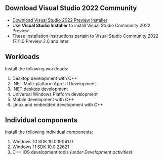 ## Download Visual Studio 2022 Community

- [Download Visual Studio 2022 Preview Installer](https://visualstudio.microsoft.com/vs/preview/)
- Use **Visual Studio Installer** to install Visual Studio Community 2022 Preview
- These installation instructions pertain to Visual Studio Community 2022 17.11.0 Preview 2.0 and later

## Workloads

Install the following workloads:

1. Desktop development with C++
2. .NET Multi-platform App UI Development
3. .NET desktop development
4. Universal Windows Platform development
5. Mobile development with C++
6. Linux and embedded development with C++

## Individual components

Install the following individual components:

1. Windows 10 SDK 10.0.19041.0
2. Windows 11 SDK 10.0.22621
3. C++ iOS development tools *(under Development activities)*
